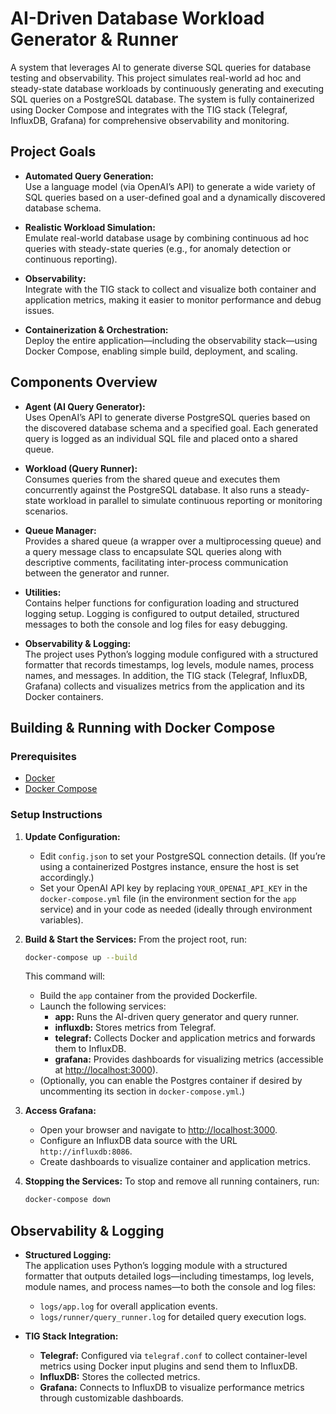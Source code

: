 # AI-Driven Database Workload Generator & Runner

A system that leverages AI to generate diverse SQL queries for database testing and observability. This project simulates real-world ad hoc and steady-state database workloads by continuously generating and executing SQL queries on a PostgreSQL database. The system is fully containerized using Docker Compose and integrates with the TIG stack (Telegraf, InfluxDB, Grafana) for comprehensive observability and monitoring.

## Project Goals

- **Automated Query Generation:**  
  Use a language model (via OpenAI’s API) to generate a wide variety of SQL queries based on a user-defined goal and a dynamically discovered database schema.

- **Realistic Workload Simulation:**  
  Emulate real-world database usage by combining continuous ad hoc queries with steady-state queries (e.g., for anomaly detection or continuous reporting).

- **Observability:**  
  Integrate with the TIG stack to collect and visualize both container and application metrics, making it easier to monitor performance and debug issues.

- **Containerization & Orchestration:**  
  Deploy the entire application—including the observability stack—using Docker Compose, enabling simple build, deployment, and scaling.

## Components Overview

- **Agent (AI Query Generator):**  
  Uses OpenAI’s API to generate diverse PostgreSQL queries based on the discovered database schema and a specified goal. Each generated query is logged as an individual SQL file and placed onto a shared queue.

- **Workload (Query Runner):**  
  Consumes queries from the shared queue and executes them concurrently against the PostgreSQL database. It also runs a steady-state workload in parallel to simulate continuous reporting or monitoring scenarios.

- **Queue Manager:**  
  Provides a shared queue (a wrapper over a multiprocessing queue) and a query message class to encapsulate SQL queries along with descriptive comments, facilitating inter-process communication between the generator and runner.

- **Utilities:**  
  Contains helper functions for configuration loading and structured logging setup. Logging is configured to output detailed, structured messages to both the console and log files for easy debugging.

- **Observability & Logging:**  
  The project uses Python’s logging module configured with a structured formatter that records timestamps, log levels, module names, process names, and messages. In addition, the TIG stack (Telegraf, InfluxDB, Grafana) collects and visualizes metrics from the application and its Docker containers.

## Building & Running with Docker Compose

### Prerequisites

- [Docker](https://docs.docker.com/get-docker/)
- [Docker Compose](https://docs.docker.com/compose/install/)

### Setup Instructions

1. **Update Configuration:**
   - Edit `config.json` to set your PostgreSQL connection details. (If you’re using a containerized Postgres instance, ensure the host is set accordingly.)
   - Set your OpenAI API key by replacing `YOUR_OPENAI_API_KEY` in the `docker-compose.yml` file (in the environment section for the `app` service) and in your code as needed (ideally through environment variables).

2. **Build & Start the Services:**
   From the project root, run:
   ```bash
   docker-compose up --build
   ```
   This command will:
   - Build the `app` container from the provided Dockerfile.
   - Launch the following services:
     - **app:** Runs the AI-driven query generator and query runner.
     - **influxdb:** Stores metrics from Telegraf.
     - **telegraf:** Collects Docker and application metrics and forwards them to InfluxDB.
     - **grafana:** Provides dashboards for visualizing metrics (accessible at [http://localhost:3000](http://localhost:3000)).
   - (Optionally, you can enable the Postgres container if desired by uncommenting its section in `docker-compose.yml`.)

3. **Access Grafana:**
   - Open your browser and navigate to [http://localhost:3000](http://localhost:3000).
   - Configure an InfluxDB data source with the URL `http://influxdb:8086`.
   - Create dashboards to visualize container and application metrics.

4. **Stopping the Services:**
   To stop and remove all running containers, run:
   ```bash
   docker-compose down
   ```

## Observability & Logging

- **Structured Logging:**  
  The application uses Python’s logging module with a structured formatter that outputs detailed logs—including timestamps, log levels, module names, and process names—to both the console and log files:
  - `logs/app.log` for overall application events.
  - `logs/runner/query_runner.log` for detailed query execution logs.

- **TIG Stack Integration:**  
  - **Telegraf:** Configured via `telegraf.conf` to collect container-level metrics using Docker input plugins and send them to InfluxDB.
  - **InfluxDB:** Stores the collected metrics.
  - **Grafana:** Connects to InfluxDB to visualize performance metrics through customizable dashboards.

